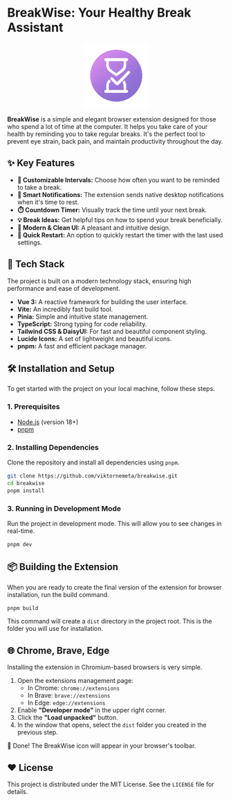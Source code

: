 # BreakWise: Your Healthy Break Assistant

<p align="center">
  <img src="./public/icon.png" alt="BreakWise Logo" width="150" height="150" />
</p>

**BreakWise** is a simple and elegant browser extension designed for those who spend a lot of time at the computer. It helps you take care of your health by reminding you to take regular breaks. It's the perfect tool to prevent eye strain, back pain, and maintain productivity throughout the day.

## ✨ Key Features

*   **🧘 Customizable Intervals:** Choose how often you want to be reminded to take a break.
*   **🔔 Smart Notifications:** The extension sends native desktop notifications when it's time to rest.
*   **⏱️ Countdown Timer:** Visually track the time until your next break.
*   **💡 Break Ideas:** Get helpful tips on how to spend your break beneficially.
*   **🎨 Modern & Clean UI:** A pleasant and intuitive design.
*   **🔄 Quick Restart:** An option to quickly restart the timer with the last used settings.

## 🚀 Tech Stack

The project is built on a modern technology stack, ensuring high performance and ease of development.

*   **Vue 3:** A reactive framework for building the user interface.
*   **Vite:** An incredibly fast build tool.
*   **Pinia:** Simple and intuitive state management.
*   **TypeScript:** Strong typing for code reliability.
*   **Tailwind CSS & DaisyUI:** For fast and beautiful component styling.
*   **Lucide Icons:** A set of lightweight and beautiful icons.
*   **pnpm:** A fast and efficient package manager.

## 🛠️ Installation and Setup

To get started with the project on your local machine, follow these steps.

### 1. Prerequisites

*   [Node.js](https://nodejs.org/) (version 18+)
*   [pnpm](https://pnpm.io/installation)

### 2. Installing Dependencies

Clone the repository and install all dependencies using `pnpm`.

```bash
git clone https://github.com/viktornemeta/breakwise.git
cd breakwise
pnpm install
```

### 3. Running in Development Mode

Run the project in development mode. This will allow you to see changes in real-time.

```bash
pnpm dev
```

## 📦 Building the Extension

When you are ready to create the final version of the extension for browser installation, run the build command.

```bash
pnpm build
```

This command will create a `dist` directory in the project root. This is the folder you will use for installation.

## 🌐 Chrome, Brave, Edge

Installing the extension in Chromium-based browsers is very simple.

1.  Open the extensions management page:
    *   In Chrome: `chrome://extensions`
    *   In Brave: `brave://extensions`
    *   In Edge: `edge://extensions`
2.  Enable **"Developer mode"** in the upper right corner.
3.  Click the **"Load unpacked"** button.
4.  In the window that opens, select the `dist` folder you created in the previous step.

🎉 Done! The BreakWise icon will appear in your browser's toolbar.

## ❤️ License

This project is distributed under the MIT License. See the `LICENSE` file for details. 
